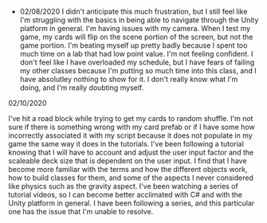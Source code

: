 * 02/08/2020
I didn't anticipate this much frustration, but I still feel like I'm struggling with the 
basics in being able to navigate through the Unity platform in general. 
I'm having issues with my camera. When I test my game, my cards will flip on the scene
portion of the screen, but not the game portion. I'm beating myself up pretty
badly because I spent too much time on a lab that had low point value. I'm not feeling confident. 
I don't feel like I have overloaded my schedule, but I have fears of failing my
other classes because I'm putting so much time into this class, and I have absolutley 
nothing to show for it. I don't really know what I'm doing, and I'm really doubting myself.


02/10/2020

I've hit a road block while trying to get my cards to random shuffle. I'm not sure if there is something wrong
with my card prefab or if I have some how incorrectly associated it with my script because it does not populate
in my game the same way it does in the tutorials. I've been following a tutorial knowing that I will have to account 
and adjust the user input factor and the scaleable deck size that is dependent on the user input. I find that I have become
more familiar with the terms and how the different objects work, how to build classes for them, and some of the aspects I never considered
like physics such as the gravity aspect. I've been watching a series of tutorial videos, so I can become better acclimated with C# and with the 
Unity platform in general. I have been following a series, and this particular one has the issue that I'm unable to resolve.